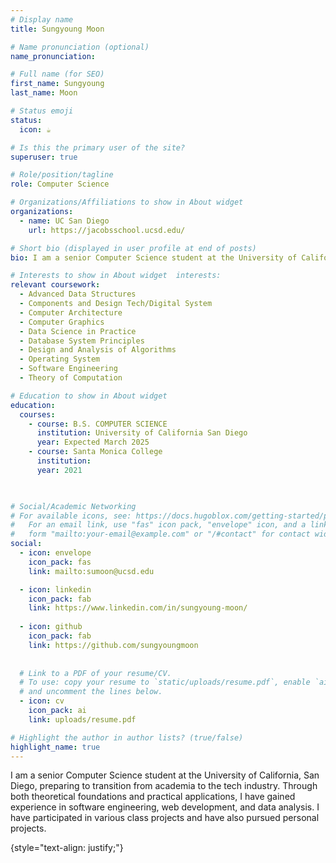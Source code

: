 ```yaml
---
# Display name
title: Sungyoung Moon

# Name pronunciation (optional)
name_pronunciation: 

# Full name (for SEO)
first_name: Sungyoung
last_name: Moon

# Status emoji
status:
  icon: ☕️

# Is this the primary user of the site?
superuser: true

# Role/position/tagline
role: Computer Science

# Organizations/Affiliations to show in About widget
organizations:
  - name: UC San Diego
    url: https://jacobsschool.ucsd.edu/

# Short bio (displayed in user profile at end of posts)
bio: I am a senior Computer Science student at the University of California, San Diego, preparing to transition from academia to the tech industry. Through both theoretical foundations and practical applications, I have gained experience in software engineering, web development, and data analysis. I have participated in various class projects and have also pursued personal projects.

# Interests to show in About widget  interests:
relevant coursework:
  - Advanced Data Structures
  - Components and Design Tech/Digital System
  - Computer Architecture
  - Computer Graphics
  - Data Science in Practice
  - Database System Principles
  - Design and Analysis of Algorithms
  - Operating System
  - Software Engineering
  - Theory of Computation

# Education to show in About widget
education:
  courses:
    - course: B.S. COMPUTER SCIENCE
      institution: University of California San Diego
      year: Expected March 2025
    - course: Santa Monica College
      institution:
      year: 2021
   


# Social/Academic Networking
# For available icons, see: https://docs.hugoblox.com/getting-started/page-builder/#icons
#   For an email link, use "fas" icon pack, "envelope" icon, and a link in the
#   form "mailto:your-email@example.com" or "/#contact" for contact widget.
social:
  - icon: envelope
    icon_pack: fas
    link: mailto:sumoon@ucsd.edu

  - icon: linkedin
    icon_pack: fab
    link: https://www.linkedin.com/in/sungyoung-moon/
  
  - icon: github
    icon_pack: fab
    link: https://github.com/sungyoungmoon
    
  
  # Link to a PDF of your resume/CV.
  # To use: copy your resume to `static/uploads/resume.pdf`, enable `ai` icons in `params.yaml`,
  # and uncomment the lines below.
  - icon: cv
    icon_pack: ai
    link: uploads/resume.pdf

# Highlight the author in author lists? (true/false)
highlight_name: true
---
```


I am a senior Computer Science student at the University of California, San Diego, preparing to transition from academia to the tech industry. Through both theoretical foundations and practical applications, I have gained experience in software engineering, web development, and data analysis. I have participated in various class projects and have also pursued personal projects.

{style="text-align: justify;"}
